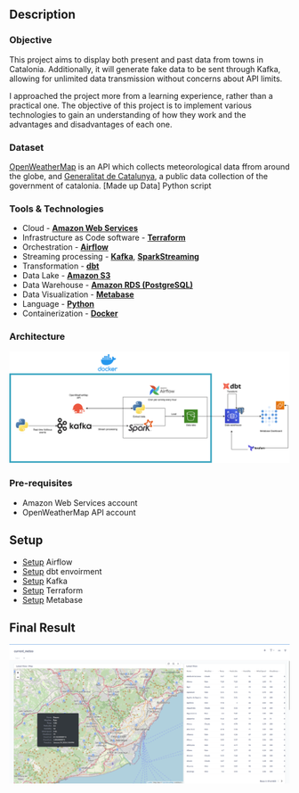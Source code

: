 ## Description

### Objective
This project aims to display both present and past data from towns in Catalonia. Additionally, it will generate fake data to be sent through Kafka, allowing for unlimited data transmission without concerns about API limits.

I approached the project more from a learning experience, rather than a practical one. The objective of this project is to implement various technologies to gain an understanding of how they work and the advantages and disadvantages of each one.

### Dataset

[OpenWeatherMap](https://openweathermap.org/) is an API which collects meteorological data ffrom around the globe, and [Generalitat de Catalunya](https://analisi.transparenciacatalunya.cat/), a public data collection of the government of catalonia.
[Made up Data] Python script

### Tools & Technologies

- Cloud - [**Amazon Web Services**](https://aws.amazon.com/)
- Infrastructure as Code software - [**Terraform**](https://www.terraform.io)
- Orchestration - [**Airflow**](https://airflow.apache.org)
- Streaming processing - [**Kafka**](https://kafka.apache.org/), [**SparkStreaming**](https://spark.apache.org/)
- Transformation - [**dbt**](https://www.getdbt.com)
- Data Lake - [**Amazon S3**](https://aws.amazon.com/es/s3/)
- Data Warehouse - [**Amazon RDS (PostgreSQL)**](https://aws.amazon.com/free/database/)
- Data Visualization - [**Metabase**](https://www.metabase.com/)
- Language - [**Python**](https://www.python.org)
- Containerization - [**Docker**](https://www.docker.com/)

### Architecture

![meteo-architecture](images/finaldiagram.png)

### Pre-requisites

- Amazon Web Services account
- OpenWeatherMap API account

## Setup

 - [Setup](https://github.com/FontJordi/meteo/blob/master/dags/notes_on_airflow.txt) Airflow
 - [Setup](https://github.com/FontJordi/meteo/blob/master/dbt/notes_on_dbt.txt) dbt envoirment 
 - [Setup](https://github.com/FontJordi/meteo/blob/master/kafka/notes_on_kafka.txt) Kafka
 - [Setup](https://github.com/FontJordi/meteo/blob/master/terraform/notes_on_terraform.txt) Terraform 
 - [Setup](https://github.com/FontJordi/meteo/blob/master/metabase/notes_on_metabase.txt) Metabase 

## Final Result

![meteo-architecture](images/result.png)